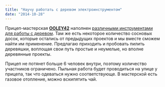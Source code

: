 ```yaml
---
title: "Научу работать с деревом электроинструментом"
date: "2014-10-28"
---
```


Прицеп-мастерская [**OOLEY42**](/practice/ooley42/ "OOLEY42 — передвижная открытая мастерская") наполнен [различными инструментами для работы с деревом](/practice/process/cheap-tools/ "Дешевые электроинструменты для деревообработки"). Там же есть некоторое количество сосновых досок, которые остались от предыдущих проектов и мы вместе сможем найти им применение. Предлагаю приходить и пробовать пилить деревяшки, воплощая свои путь простые и неумелые, но вполне деревянные проекты.

Прицеп не потянет больше 6 человек внутри, поэтому количество участников ограничено. Пыльная работа будет проводиться на улице у прицепа, так что одеваться нужно соответствующе. В мастерской есть газовое отопление, можно вскипятить чай.
